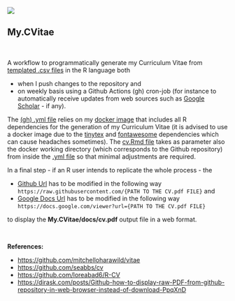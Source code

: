 
[![](https://img.shields.io/docker/automated/mlampros/mycvitae.svg)](https://hub.docker.com/r/mlampros/mycvitae)


## My.CVitae

<br>

A workflow to programmatically generate my Curriculum Vitae from [templated .csv files](https://github.com/mlampros/My.CVitae/tree/master/data) in the R language both 

* when I push changes to the repository and 
* on weekly basis using a Github Actions (gh) cron-job (for instance to automatically receive updates from web sources such as [Google Scholar](https://scholar.google.com/citations?user=JXg3b58AAAAJ&hl=en) - if any). 

The [(gh) .yml file](https://github.com/mlampros/My.CVitae/blob/master/.github/workflows/docker_action.yml) relies on my [docker image](https://hub.docker.com/r/mlampros/mycvitae) that includes all R dependencies for the generation of my Curriculum Vitae (it is advised to use a docker image due to the [tinytex](https://yihui.org/tinytex/) and [fontawesome](https://github.com/rstudio/fontawesome) dependencies which can cause headaches sometimes). The [cv.Rmd file](https://github.com/mlampros/My.CVitae/blob/master/docs/cv.Rmd) takes as parameter also the docker working directory (which corresponds to the Github repository) from inside the [.yml file](https://github.com/mlampros/My.CVitae/blob/master/.github/workflows/docker_action.yml) so that minimal adjustments are required.

In a final step - if an R user intends to replicate the whole process - the 

* [Github Url](https://raw.githubusercontent.com/mlampros/My.CVitae/master/docs/cv.pdf) has to be modified in the following way `https://raw.githubusercontent.com/{PATH TO THE CV.pdf FILE}` and 
* [Google Docs Url](https://docs.google.com/viewer?url=https://raw.githubusercontent.com/mlampros/My.CVitae/master/docs/cv.pdf) has to be modified in the following way `https://docs.google.com/viewer?url={PATH TO THE CV.pdf FILE}`

to display the **My.CVitae/docs/cv.pdf** output file in a web format.

<br>

**References:**

* https://github.com/mitchelloharawild/vitae
* https://github.com/seabbs/cv
* https://github.com/loreabad6/R-CV
* https://dirask.com/posts/Github-how-to-display-raw-PDF-from-github-repository-in-web-browser-instead-of-download-PpqXnD

<br>
